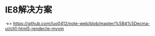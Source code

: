 # IE8解决方案

->> https://github.com/luo0412/note-web/blob/master/%5B4%5Decma-ui/ch1-html5-render/ie-mvvm


